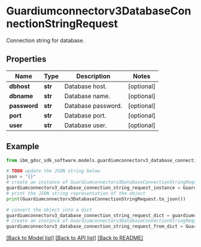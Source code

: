 # Guardiumconnectorv3DatabaseConnectionStringRequest

Connection string for database.

## Properties

Name | Type | Description | Notes
------------ | ------------- | ------------- | -------------
**dbhost** | **str** | Database host. | [optional] 
**dbname** | **str** | Database name. | [optional] 
**password** | **str** | Database password. | [optional] 
**port** | **str** | Database port. | [optional] 
**user** | **str** | Database user. | [optional] 

## Example

```python
from ibm_gdsc_sdk_software.models.guardiumconnectorv3_database_connection_string_request import Guardiumconnectorv3DatabaseConnectionStringRequest

# TODO update the JSON string below
json = "{}"
# create an instance of Guardiumconnectorv3DatabaseConnectionStringRequest from a JSON string
guardiumconnectorv3_database_connection_string_request_instance = Guardiumconnectorv3DatabaseConnectionStringRequest.from_json(json)
# print the JSON string representation of the object
print(Guardiumconnectorv3DatabaseConnectionStringRequest.to_json())

# convert the object into a dict
guardiumconnectorv3_database_connection_string_request_dict = guardiumconnectorv3_database_connection_string_request_instance.to_dict()
# create an instance of Guardiumconnectorv3DatabaseConnectionStringRequest from a dict
guardiumconnectorv3_database_connection_string_request_from_dict = Guardiumconnectorv3DatabaseConnectionStringRequest.from_dict(guardiumconnectorv3_database_connection_string_request_dict)
```
[[Back to Model list]](../README.md#documentation-for-models) [[Back to API list]](../README.md#documentation-for-api-endpoints) [[Back to README]](../README.md)


